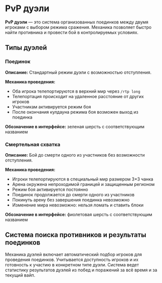 # PvP дуэли

**PvP дуэли** — это система организованных поединков между двумя игроками с выбором режима сражения. Механика позволяет быстро найти противника и провести бой в контролируемых условиях.

## Типы дуэлей

### Поединок
**Описание:** Стандартный режим дуэли с возможностью отступления.

**Механика проведения:**
- Оба игрока телепортируются в верхний мир через `/rtp long`
- Телепортация происходит на удаленное расстояние от других игроков
- Участникам активируется режим боя
- После окончания кулдауна режима боя возможен выход из поединка

**Обозначение в интерфейсе:** зеленая шерсть с соответствующим названием

### Смертельная схватка
**Описание:** Бой до смерти одного из участников без возможности отступления.

**Механика проведения:**
- Игроки телепортируются в специальный мир размером 3×3 чанка
- Арена окружена непроходимой границей и защищенным регионом
- Режим боя активируется постоянно
- Поединок продолжается до смерти одного из участников
- Покинуть арену без завершения поединка невозможно
- Изменение мира невозможно: нельзя ломать и ставить блоки

**Обозначение в интерфейсе:** фиолетовая шерсть с соответствующим названием

## Система поиска противников и результаты поединков

Механика дуэлей включает автоматический подбор игроков для проведения поединков. Учитывается доступность игроков и их готовность к участию в конкретном типе дуэли.
Система ведет статистику результатов дуэлей из побед и поражений за всё время и за текущий вайп.
